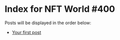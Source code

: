 # Index for NFT World #400
Posts will be displayed in the order below:

- [Your first post](./001-first.md)

